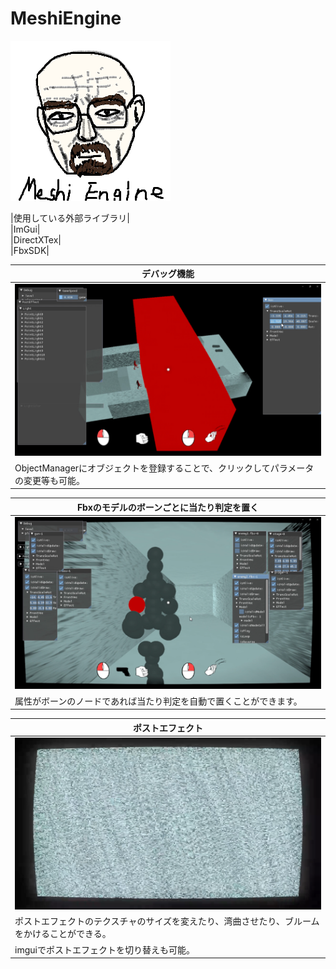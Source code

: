 # MeshiEngine
![ロゴ](https://github.com/kKatsumatAa/TextureRipo/blob/master/image/walter.png "ロゴ")

|使用している外部ライブラリ|  
|ImGui|  
|DirectXTex|  
|FbxSDK|  

| デバッグ機能 |
| ----------- |
| ![デバッグ機能](https://github.com/kKatsumatAa/TextureRipo/blob/master/image/objManager.png "デバッグ機能") 
| ObjectManagerにオブジェクトを登録することで、クリックしてパラメータの変更等も可能。 |

| Fbxのモデルのボーンごとに当たり判定を置く |
| ----------- |
| ![デバッグ機能](https://github.com/kKatsumatAa/TextureRipo/blob/master/image/boneCollider.png "デバッグ機能") 
| 属性がボーンのノードであれば当たり判定を自動で置くことができます。 |

| ポストエフェクト |
| -------------- |
| ![ポストエフェクト](https://github.com/kKatsumatAa/TextureRipo/blob/master/image/posteffect.png "ポストエフェクト") |
| ポストエフェクトのテクスチャのサイズを変えたり、湾曲させたり、ブルームをかけることができる。 |
| imguiでポストエフェクトを切り替えも可能。 |
